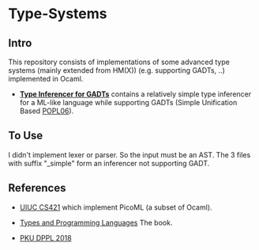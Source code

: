 # Type-Systems

## Intro
This repository consists of implementations of some advanced type systems (mainly extended from HM(X)) (e.g. supporting GADTs, ..)  implemented in Ocaml. 

-   [**Type Inferencer for GADTs**](https://github.com/KomaEc/Type-Systems/tree/master/inferGADT) contains a relatively simple type inferencer for a ML-like language while supporting GADTs (Simple Unification Based [POPL06](http://delivery.acm.org/10.1145/1160000/1159811/p50-peyton-jones.pdf?ip=115.27.192.240&id=1159811&acc=ACTIVE%20SERVICE&key=BF85BBA5741FDC6E%2EAC95BC9DA5A3FA7E%2E4D4702B0C3E38B35%2E4D4702B0C3E38B35&__acm__=1526136650_3a61d883920c867bcca38b634a38df4f)). 

## To Use

I didn't implement lexer or parser. So the input must be an AST. The 3 files with suffix "_simple" form an inferencer not supporting GADT.


## References 
-   [UIUC CS421](https://courses.engr.illinois.edu/cs421/fa2015/) which implement PicoML (a subset of Ocaml). 

-   [Types and Programming Languages](https://www.cis.upenn.edu/~bcpierce/tapl/resources.html) The book. 

-   [PKU DPPL 2018](http://sei.pku.edu.cn/~xiongyf04/DPPL/main.htm)
